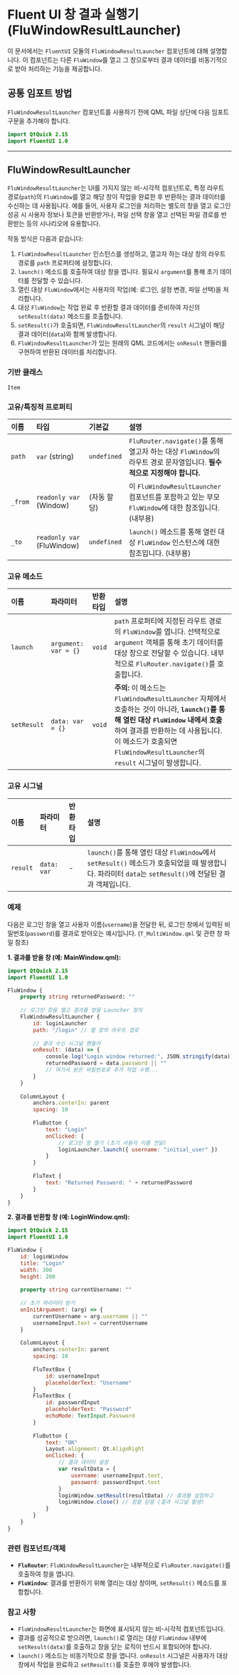 # Fluent UI 창 결과 실행기 (FluWindowResultLauncher)

이 문서에서는 `FluentUI` 모듈의 `FluWindowResultLauncher` 컴포넌트에 대해 설명합니다. 이 컴포넌트는 다른 `FluWindow`를 열고 그 창으로부터 결과 데이터를 비동기적으로 받아 처리하는 기능을 제공합니다.

## 공통 임포트 방법

`FluWindowResultLauncher` 컴포넌트를 사용하기 전에 QML 파일 상단에 다음 임포트 구문을 추가해야 합니다.

```qml
import QtQuick 2.15
import FluentUI 1.0
```

---

## FluWindowResultLauncher

`FluWindowResultLauncher`는 UI를 가지지 않는 비-시각적 컴포넌트로, 특정 라우트 경로(`path`)의 `FluWindow`를 열고 해당 창이 작업을 완료한 후 반환하는 결과 데이터를 수신하는 데 사용됩니다. 예를 들어, 사용자 로그인을 처리하는 별도의 창을 열고 로그인 성공 시 사용자 정보나 토큰을 반환받거나, 파일 선택 창을 열고 선택된 파일 경로를 반환받는 등의 시나리오에 유용합니다.

작동 방식은 다음과 같습니다:
1.  `FluWindowResultLauncher` 인스턴스를 생성하고, 열고자 하는 대상 창의 라우트 경로를 `path` 프로퍼티에 설정합니다.
2.  `launch()` 메소드를 호출하여 대상 창을 엽니다. 필요시 `argument`를 통해 초기 데이터를 전달할 수 있습니다.
3.  열린 대상 `FluWindow`에서는 사용자의 작업(예: 로그인, 설정 변경, 파일 선택)을 처리합니다.
4.  대상 `FluWindow`는 작업 완료 후 반환할 결과 데이터를 준비하여 자신의 `setResult(data)` 메소드를 호출합니다.
5.  `setResult()`가 호출되면, `FluWindowResultLauncher`의 `result` 시그널이 해당 결과 데이터(`data`)와 함께 발생합니다.
6.  `FluWindowResultLauncher`가 있는 원래의 QML 코드에서는 `onResult` 핸들러를 구현하여 반환된 데이터를 처리합니다.

### 기반 클래스

`Item`

### 고유/특징적 프로퍼티

| 이름     | 타입            | 기본값      | 설명                                                                           |
| :------- | :-------------- | :---------- | :----------------------------------------------------------------------------- |
| `path`   | `var` (string)  | `undefined` | `FluRouter.navigate()`를 통해 열고자 하는 대상 `FluWindow`의 라우트 경로 문자열입니다. **필수적으로 지정해야 합니다.** |
| `_from`  | `readonly var` (Window) | (자동 할당) | 이 `FluWindowResultLauncher` 컴포넌트를 포함하고 있는 부모 `FluWindow`에 대한 참조입니다. (내부용) |
| `_to`    | `readonly var` (FluWindow)| `undefined` | `launch()` 메소드를 통해 열린 대상 `FluWindow` 인스턴스에 대한 참조입니다. (내부용)                  |

### 고유 메소드

| 이름       | 파라미터                   | 반환타입 | 설명                                                                                                                                                                      |
| :--------- | :------------------------- | :------- | :------------------------------------------------------------------------------------------------------------------------------------------------------------------------ |
| `launch`   | `argument: var = {}`       | `void`   | `path` 프로퍼티에 지정된 라우트 경로의 `FluWindow`를 엽니다. 선택적으로 `argument` 객체를 통해 초기 데이터를 대상 창으로 전달할 수 있습니다. 내부적으로 `FluRouter.navigate()`를 호출합니다. |
| `setResult`| `data: var = {}`           | `void`   | **주의:** 이 메소드는 `FluWindowResultLauncher` 자체에서 호출하는 것이 아니라, **`launch()`를 통해 열린 대상 `FluWindow` 내에서 호출**하여 결과를 반환하는 데 사용됩니다. 이 메소드가 호출되면 `FluWindowResultLauncher`의 `result` 시그널이 발생합니다. |

### 고유 시그널

| 이름     | 파라미터        | 반환타입 | 설명                                                                                             | 
| :------- | :-------------- | :------- | :----------------------------------------------------------------------------------------------- |
| `result` | `data: var`     | -        | `launch()`를 통해 열린 대상 `FluWindow`에서 `setResult()` 메소드가 호출되었을 때 발생합니다. 파라미터 `data`는 `setResult()`에 전달된 결과 객체입니다. | 

### 예제

다음은 로그인 창을 열고 사용자 이름(`username`)을 전달한 뒤, 로그인 창에서 입력된 비밀번호(`password`)를 결과로 받아오는 예시입니다. (`T_MultiWindow.qml` 및 관련 창 파일 참조)

**1. 결과를 받을 창 (예: MainWindow.qml):**

```qml
import QtQuick 2.15
import FluentUI 1.0

FluWindow {
    property string returnedPassword: ""
    
    // 로그인 창을 열고 결과를 받을 Launcher 정의
    FluWindowResultLauncher {
        id: loginLauncher
        path: "/login" // 열 창의 라우트 경로
        
        // 결과 수신 시그널 핸들러
        onResult: (data) => {
            console.log("Login window returned:", JSON.stringify(data))
            returnedPassword = data.password || ""
            // 여기서 받은 비밀번호로 추가 작업 수행...
        }
    }
    
    ColumnLayout {
        anchors.centerIn: parent
        spacing: 10
        
        FluButton {
            text: "Login"
            onClicked: {
                // 로그인 창 열기 (초기 사용자 이름 전달)
                loginLauncher.launch({ username: "initial_user" })
            }
        }
        
        FluText {
            text: "Returned Password: " + returnedPassword
        }
    }
}
```

**2. 결과를 반환할 창 (예: LoginWindow.qml):**

```qml
import QtQuick 2.15
import FluentUI 1.0

FluWindow {
    id: loginWindow
    title: "Login"
    width: 300
    height: 200
    
    property string currentUsername: ""
    
    // 초기 파라미터 받기
    onInitArgument: (arg) => {
        currentUsername = arg.username || ""
        usernameInput.text = currentUsername
    }
    
    ColumnLayout {
        anchors.centerIn: parent
        spacing: 10
        
        FluTextBox {
            id: usernameInput
            placeholderText: "Username"
        }
        FluTextBox {
            id: passwordInput
            placeholderText: "Password"
            echoMode: TextInput.Password
        }
        
        FluButton {
            text: "OK"
            Layout.alignment: Qt.AlignRight
            onClicked: {
                // 결과 데이터 설정
                var resultData = { 
                    username: usernameInput.text, 
                    password: passwordInput.text 
                }
                loginWindow.setResult(resultData) // 결과를 설정하고
                loginWindow.close() // 창을 닫음 (결과 시그널 발생)
            }
        }
    }
}
```

### 관련 컴포넌트/객체

*   **`FluRouter`**: `FluWindowResultLauncher`는 내부적으로 `FluRouter.navigate()`를 호출하여 창을 엽니다.
*   **`FluWindow`**: 결과를 반환하기 위해 열리는 대상 창이며, `setResult()` 메소드를 포함합니다.

### 참고 사항

*   `FluWindowResultLauncher`는 화면에 표시되지 않는 비-시각적 컴포넌트입니다.
*   결과를 성공적으로 받으려면, `launch()`로 열리는 대상 `FluWindow` 내부에 `setResult(data)`를 호출하고 창을 닫는 로직이 반드시 포함되어야 합니다.
*   `launch()` 메소드는 비동기적으로 창을 엽니다. `onResult` 시그널은 사용자가 대상 창에서 작업을 완료하고 `setResult()`를 호출한 후에야 발생합니다. 